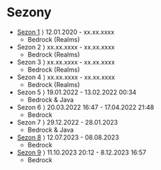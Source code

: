 # Sezony

* [Sezon 1](https://github.com/Huje22/Sezony/tree/main/Sezon%201-4) ⟩ 12.01.2020 - xx.xx.xxxx
    * Bedrock (Realms)
* Sezon 2 ⟩ xx.xx.xxxx - xx.xx.xxxx
    * Bedrock (Realms)
* Sezon 3 ⟩ xx.xx.xxxx - xx.xx.xxxx
    * Bedrock (Realms)
* Sezon 4 ⟩ xx.xx.xxxx - xx.xx.xxxx
    * Bedrock (Realms)
* Sezon 5 ⟩ 19.01.2022 - 13.02.2022 00:34
    * Bedrock & Java
* Sezon 6 ⟩ 20.03.2022 16:47 - 17.04.2022 21:48
    * Bedrock 
* Sezon 7 ⟩ 29.12.2022 - 28.01.2023
    * Bedrock & Java
* [Sezon 8](https://github.com/Huje22/Sezony/tree/main/Sezon%208) ⟩ 12.07.2023 - 08.08.2023
    * Bedrock 
* [Sezon 9](https://github.com/Huje22/Sezony/tree/main/Sezon%209)  ⟩ 11.10.2023 20:12 - 8.12.2023 16:57
    * Bedrock 
